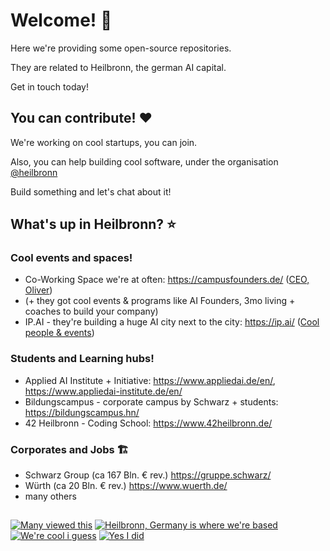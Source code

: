 # Welcome! 👋

Here we're providing some open-source repositories.

They are related to Heilbronn, the german AI capital.

Get in touch today!

## You can contribute! ❤️

We're working on cool startups, you can join. 

Also, you can help building cool software, under the organisation [@heilbronn](https://github.com/heilbronn)

Build something and let's chat about it!

## What's up in Heilbronn? ⭐

### Cool events and spaces! 

- Co-Working Space we're at often: https://campusfounders.de/ ([CEO, Oliver](https://www.linkedin.com/in/ohanisch))
- (+ they got cool events & programs like AI Founders, 3mo living + coaches to build your company)
- IP.AI - they're building a huge AI city next to the city: https://ip.ai/ ([Cool people & events](https://www.linkedin.com/company/ipaihn/people/))

### Students and Learning hubs! 

- Applied AI Institute + Initiative: https://www.appliedai.de/en/, https://www.appliedai-institute.de/en/
- Bildungscampus - corporate campus by Schwarz + students: https://bildungscampus.hn/
- 42 Heilbronn - Coding School:  https://www.42heilbronn.de/

### Corporates and Jobs 🏗

- Schwarz Group (ca 167 Bln. € rev.) https://gruppe.schwarz/
- Würth (ca 20 Bln. € rev.) https://www.wuerth.de/
- many others

## 

<!-- Cool Badges! https://shields.io/ -->
[![Many viewed this](https://komarev.com/ghpvc/?username=heilbronn&color=blue&abbreviated=true&label=views&style=for-the-badge)](https://linkedin.com/in/finnmglas)
[![Heilbronn, Germany is where we're based](https://img.shields.io/badge/build-heilbronn-blue?style=for-the-badge&label=city&color=blue)](https://www.google.com/maps/place/Heilbronn/)
[![We're cool i guess](https://img.shields.io/badge/build-yes-blue?style=for-the-badge&label=swag&color=blue)](https://linkedin.com/in/finnmglas) [![Yes I did](https://img.shields.io/badge/build-by%20finn-blue?style=for-the-badge&label=&color=blue)](https://linkedin.com/in/finnmglas)

